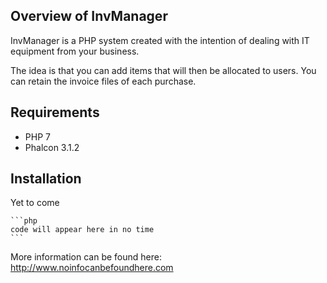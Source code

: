 ## Overview of InvManager
InvManager is a PHP system created with the intention of dealing with IT equipment from your business.

The idea is that you can add items that will then be allocated to users. You can retain the invoice files of each purchase.

## Requirements
- PHP 7
- Phalcon 3.1.2

## Installation
Yet to come

    ```php
    code will appear here in no time
    ```

More information can be found here:
http://www.noinfocanbefoundhere.com
